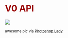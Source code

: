 <h1 style="color:#900;">V0 API</h1>

<img style="border:0;" src="img/v0-killed.png">

<small class="fragment fade-in">awesome pic via <a href="http://www.photoshoplady.com/photoshop-tutorial/create-a-proper-killing-scene/">Photoshop Lady</a></small>